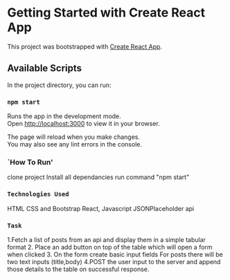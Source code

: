 # Getting Started with Create React App

This project was bootstrapped with [Create React App](https://github.com/facebook/create-react-app).

## Available Scripts

In the project directory, you can run:

### `npm start`

Runs the app in the development mode.\
Open [http://localhost:3000](http://localhost:3000) to view it in your browser.

The page will reload when you make changes.\
You may also see any lint errors in the console.

### `How To Run'
clone project
Install all dependancies
run command "npm start"

### `Technologies Used`
HTML
CSS and Bootstrap
React, Javascript
JSONPlaceholder api 

### `Task`
1.Fetch a list of posts from an api and display them in a simple tabular format
2. Place an add button on top of the table which will open a form when clicked
3. On the form create basic input fields 
For posts there will be two text inputs (title,body)
4.POST the user input to the server and append those details to the table on successful response.


